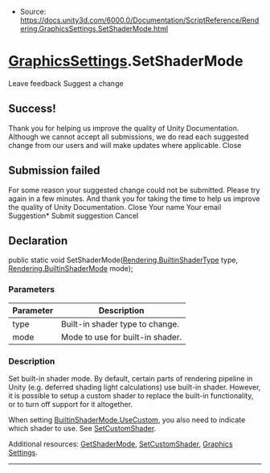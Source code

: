 * Source: https://docs.unity3d.com/6000.0/Documentation/ScriptReference/Rendering.GraphicsSettings.SetShaderMode.html

#  [GraphicsSettings](https://docs.unity3d.com/6000.0/Documentation/ScriptReference/Rendering.GraphicsSettings.html).SetShaderMode
Leave feedback
Suggest a change
## Success!
Thank you for helping us improve the quality of Unity Documentation. Although we cannot accept all submissions, we do read each suggested change from our users and will make updates where applicable.
Close
## Submission failed
For some reason your suggested change could not be submitted. Please <a>try again</a> in a few minutes. And thank you for taking the time to help us improve the quality of Unity Documentation.
Close
Your name Your email Suggestion* Submit suggestion
Cancel
## Declaration
public static void SetShaderMode([Rendering.BuiltinShaderType](https://docs.unity3d.com/6000.0/Documentation/ScriptReference/Rendering.BuiltinShaderType.html) type, [Rendering.BuiltinShaderMode](https://docs.unity3d.com/6000.0/Documentation/ScriptReference/Rendering.BuiltinShaderMode.html) mode); 
### Parameters
Parameter | Description  
---|---  
type | Built-in shader type to change.  
mode | Mode to use for built-in shader.  
### Description
Set built-in shader mode.
By default, certain parts of rendering pipeline in Unity (e.g. deferred shading light calculations) use built-in shader. However, it is possible to setup a custom shader to replace the built-in functionality, or to turn off support for it altogether.  
  
When setting [BuiltinShaderMode.UseCustom](https://docs.unity3d.com/6000.0/Documentation/ScriptReference/Rendering.BuiltinShaderMode.UseCustom.html), you also need to indicate which shader to use. See [SetCustomShader](https://docs.unity3d.com/6000.0/Documentation/ScriptReference/Rendering.GraphicsSettings.SetCustomShader.html).  
  
Additional resources: [GetShaderMode](https://docs.unity3d.com/6000.0/Documentation/ScriptReference/Rendering.GraphicsSettings.GetShaderMode.html), [SetCustomShader](https://docs.unity3d.com/6000.0/Documentation/ScriptReference/Rendering.GraphicsSettings.SetCustomShader.html), [Graphics Settings](https://docs.unity3d.com/6000.0/Documentation/Manual/class-GraphicsSettings.html).
* * *
